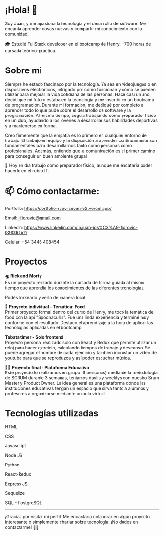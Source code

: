 # **¡Hola!** 👋
Soy Juan, y me apasiona la tecnología y el desarrollo de software. Me encanta aprender cosas nuevas y compartir mi conocimiento con la comunidad.

🎓 Estudié FullStack developer en el bootcamp de Henry. +700 horas de cursada teórico-práctica.

# **Sobre mi**

Siempre he estado fascinado por la tecnología. Ya sea en videojuegos o en dispositivos electrónicos, intrigado por cómo funcionan y cómo se pueden utilizar para mejorar la vida cotidiana de las personas.
Hace casi un año, decidí que mi futuro estaba en la tecnología y me inscribí en un bootcamp de programación. Durante mi formación, me dediqué por completo a aprender todo lo que pude sobre el desarrollo de software y la programación. Al mismo tiempo, seguía trabajando como preparador físico en un club, ayudando a los jóvenes a desarrollar sus habilidades deportivas y a mantenerse en forma.

Creo firmemente que la empatía es lo primero en cualquier entorno de trabajo. El trabajo en equipo y la disposición a aprender continuamente son fundamentales para desarrollarnos tanto como personas como profesionales. Además, entiendo que la comunicación es el primer camino para conseguir un buen ambiente grupal

💼 Hoy en día trabajo como preparador físico, aunque me encataría poder hacerlo en el rubro IT.

# **📫 Cómo contactarme:**

Portfolio: https://portfolio-ruby-seven-52.vercel.app/

Email: jjfiorovic@gmail.com<br />

Linkedin: https://www.linkedin.com/in/juan-jos%C3%A9-fiorovic-926353b7/<br />

Celular: +54 3446 408454<br />

# **Proyectos**

**🛸 Rick and Morty** 
<br />
Es un proyecto relizado durante la cursada de forma guiada al mismo tiempo que aprendía los conocimientos de las diferentes tecnologías.

Podés forkearlo y verlo de manera local.


**🍕 Proyecto individual - Temática: Food**
<br />
Primer proyecto formal dentro del curso de Henry, me toco la temática de food con la api "Spoonacular".
Fue una linda experiencia y terminé muy conforme con el resultado. Destaco el aprendizaje a la hora de aplicar las tecnologías aplicadas en el bootcamp.

**Tabata timer - Solo frontend**
<br />
Proyecto personal realizado solo con React y Redux que permite utilizar un reloj para hacer ejercicio, calculando tiempos de trabajo y descanso. Se puede agregar el nombre de cada ejercicio y tambien incrustar un video de youtube para que se reproduzca y así poder escuchar música.


**🧑‍🏫 Proyecto final - Plataforma Educativa**
<br />
Este proyecto lo realizamos en grupo (6 personas) mediante la metodología de SCRUM durante 3 semanas, teniamos daylis y weeklys con nuestro Srum Master y Product Owner.
La idea general es una plataforma donde las instituciones educativas tengan un espacio que sirva tanto a alumnos y profesores a organizarse mediante un aula virtual.


# **Tecnologías utilizadas**

HTML

CSS

Javascript

Node JS

Python

React-Redux

Express JS

Sequelize

SQL - PostgreSQL

<hr/>
¡Gracias por visitar mi perfil! Me encantaría colaborar en algún proyecto interesante o simplemente charlar sobre tecnología. ¡No dudes en contactarme! 👋👋
